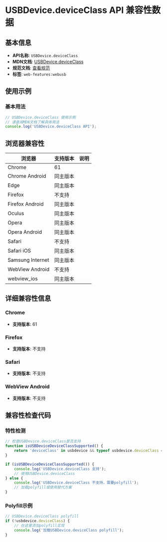 # USBDevice.deviceClass API 兼容性数据

## 基本信息

- **API名称**: `USBDevice.deviceClass`
- **MDN文档**: [USBDevice.deviceClass](https://developer.mozilla.org/docs/Web/API/USBDevice/deviceClass)
- **规范文档**: [查看规范](https://wicg.github.io/webusb/#dom-usbdevice-deviceclass)
- **标签**: `web-features:webusb`

## 使用示例

### 基本用法

```javascript
// USBDevice.deviceClass 使用示例
// 请查阅MDN文档了解具体用法
console.log('USBDevice.deviceClass API');
```

## 浏览器兼容性

| 浏览器 | 支持版本 | 说明 |
|--------|----------|------|
| Chrome | 61 |  |
| Chrome Android | 同主版本 |  |
| Edge | 同主版本 |  |
| Firefox | 不支持 |  |
| Firefox Android | 同主版本 |  |
| Oculus | 同主版本 |  |
| Opera | 同主版本 |  |
| Opera Android | 同主版本 |  |
| Safari | 不支持 |  |
| Safari iOS | 同主版本 |  |
| Samsung Internet | 同主版本 |  |
| WebView Android | 不支持 |  |
| webview_ios | 同主版本 |  |

## 详细兼容性信息

### Chrome

- **支持版本**: 61

### Firefox

- **支持版本**: 不支持

### Safari

- **支持版本**: 不支持

### WebView Android

- **支持版本**: 不支持

## 兼容性检查代码

### 特性检测

```javascript
// 检查USBDevice.deviceClass是否支持
function isUSBDeviceDeviceClassSupported() {
    return 'deviceClass' in usbdevice && typeof usbdevice.deviceClass === 'function';
}

if (isUSBDeviceDeviceClassSupported()) {
    console.log('USBDevice.deviceClass 支持');
    // 使用USBDevice.deviceClass
} else {
    console.log('USBDevice.deviceClass 不支持，需要polyfill');
    // 加载polyfill或使用替代方案
}
```

### Polyfill示例

```javascript
// USBDevice.deviceClass polyfill
if (!usbdevice.deviceClass) {
    // 在这里添加polyfill实现
    console.log('加载USBDevice.deviceClass polyfill');
}
```

